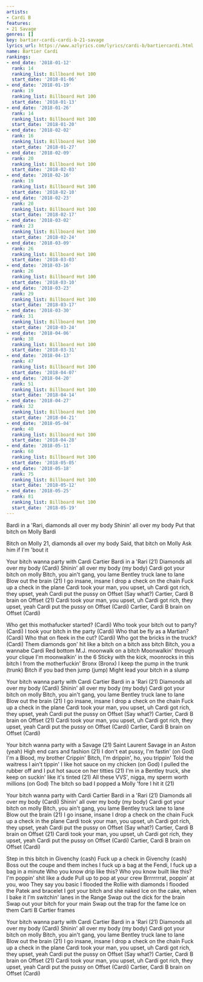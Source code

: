 ```yaml
---
artists:
- Cardi B
features:
- 21 Savage
genres: []
key: bartier-cardi-cardi-b-21-savage
lyrics_url: https://www.azlyrics.com/lyrics/cardi-b/bartiercardi.html
name: Bartier Cardi
rankings:
- end_date: '2018-01-12'
  rank: 14
  ranking_list: Billboard Hot 100
  start_date: '2018-01-06'
- end_date: '2018-01-19'
  rank: 19
  ranking_list: Billboard Hot 100
  start_date: '2018-01-13'
- end_date: '2018-01-26'
  rank: 14
  ranking_list: Billboard Hot 100
  start_date: '2018-01-20'
- end_date: '2018-02-02'
  rank: 16
  ranking_list: Billboard Hot 100
  start_date: '2018-01-27'
- end_date: '2018-02-09'
  rank: 20
  ranking_list: Billboard Hot 100
  start_date: '2018-02-03'
- end_date: '2018-02-16'
  rank: 19
  ranking_list: Billboard Hot 100
  start_date: '2018-02-10'
- end_date: '2018-02-23'
  rank: 20
  ranking_list: Billboard Hot 100
  start_date: '2018-02-17'
- end_date: '2018-03-02'
  rank: 23
  ranking_list: Billboard Hot 100
  start_date: '2018-02-24'
- end_date: '2018-03-09'
  rank: 26
  ranking_list: Billboard Hot 100
  start_date: '2018-03-03'
- end_date: '2018-03-16'
  rank: 26
  ranking_list: Billboard Hot 100
  start_date: '2018-03-10'
- end_date: '2018-03-23'
  rank: 29
  ranking_list: Billboard Hot 100
  start_date: '2018-03-17'
- end_date: '2018-03-30'
  rank: 31
  ranking_list: Billboard Hot 100
  start_date: '2018-03-24'
- end_date: '2018-04-06'
  rank: 38
  ranking_list: Billboard Hot 100
  start_date: '2018-03-31'
- end_date: '2018-04-13'
  rank: 47
  ranking_list: Billboard Hot 100
  start_date: '2018-04-07'
- end_date: '2018-04-20'
  rank: 51
  ranking_list: Billboard Hot 100
  start_date: '2018-04-14'
- end_date: '2018-04-27'
  rank: 32
  ranking_list: Billboard Hot 100
  start_date: '2018-04-21'
- end_date: '2018-05-04'
  rank: 40
  ranking_list: Billboard Hot 100
  start_date: '2018-04-28'
- end_date: '2018-05-11'
  rank: 60
  ranking_list: Billboard Hot 100
  start_date: '2018-05-05'
- end_date: '2018-05-18'
  rank: 75
  ranking_list: Billboard Hot 100
  start_date: '2018-05-12'
- end_date: '2018-05-25'
  rank: 81
  ranking_list: Billboard Hot 100
  start_date: '2018-05-19'
---
```



Bardi in a 'Rari, diamonds all over my body
Shinin' all over my body
Put that bitch on Molly
Bardi

Bitch on Molly
21, diamonds all over my body
Said, that bitch on Molly
Ask him if I'm 'bout it


Your bitch wanna party with Cardi
Cartier Bardi in a 'Rari (21)
Diamonds all over my body (Cardi)
Shinin' all over my body (my body)
Cardi got your bitch on molly
Bitch, you ain't gang, you lame
Bentley truck lane to lane
Blow out the brain (21)
I go insane, insane
I drop a check on the chain
Fuck up a check in the plane
Cardi took your man, you upset, uh
Cardi got rich, they upset, yeah
Cardi put the pussy on Offset (Say what?)
Cartier, Cardi B brain on Offset (21)
Cardi took your man, you upset, uh
Cardi got rich, they upset, yeah
Cardi put the pussy on Offset (Cardi)
Cartier, Cardi B brain on Offset (Cardi)


Who get this mothafucker started? (Cardi)
Who took your bitch out to party? (Cardi)
I took your bitch in the party (Cardi)
Who that be fly as a Martian? (Cardi)
Who that on fleek in the cut? (Cardi)
Who got the bricks in the truck? (Cardi)
Them diamonds gon' hit like a bitch on a bitch ass bitch
Bitch, you a wannabe Cardi
Red bottom M.J. moonwalk on a bitch
Moonwalkin' through your clique
I'm moonwalkin' in the 6
Sticky with the kick, moonrocks in this bitch
I from the motherfuckin' Bronx (Bronx)
I keep the pump in the trunk (trunk)
Bitch if you bad then jump (jump)
Might lead your bitch in a slump


Your bitch wanna party with Cardi
Cartier Bardi in a 'Rari (21)
Diamonds all over my body (Cardi)
Shinin' all over my body (my body)
Cardi got your bitch on molly
Bitch, you ain't gang, you lame
Bentley truck lane to lane
Blow out the brain (21)
I go insane, insane
I drop a check on the chain
Fuck up a check in the plane
Cardi took your man, you upset, uh
Cardi got rich, they upset, yeah
Cardi put the pussy on Offset (Say what?)
Cartier, Cardi B brain on Offset (21)
Cardi took your man, you upset, uh
Cardi got rich, they upset, yeah
Cardi put the pussy on Offset (Cardi)
Cartier, Cardi B brain on Offset (Cardi)


Your bitch wanna party with a Savage (21)
Saint Laurent Savage in an Aston (yeah)
High end cars and fashion (21)
I don't eat pussy, I'm fastin' (on God)
I'm a Blood, my brother Crippin'
Bitch, I'm drippin', ho, you trippin'
Told the waitress I ain't tippin'
I like hot sauce on my chicken (on God)
I pulled the rubber off and I put hot sauce on her titties (21)
I'm in a Bentley truck, she keep on suckin' like it's tinted (21)
All these VVS', nigga, my sperm worth millions (on God)
The bitch so bad I popped a Molly 'fore I hit it (21)


Your bitch wanna party with Cardi
Cartier Bardi in a 'Rari (21)
Diamonds all over my body (Cardi)
Shinin' all over my body (my body)
Cardi got your bitch on molly
Bitch, you ain't gang, you lame
Bentley truck lane to lane
Blow out the brain (21)
I go insane, insane
I drop a check on the chain
Fuck up a check in the plane
Cardi took your man, you upset, uh
Cardi got rich, they upset, yeah
Cardi put the pussy on Offset (Say what?)
Cartier, Cardi B brain on Offset (21)
Cardi took your man, you upset, uh
Cardi got rich, they upset, yeah
Cardi put the pussy on Offset (Cardi)
Cartier, Cardi B brain on Offset (Cardi)


Step in this bitch in Givenchy (cash)
Fuck up a check in Givenchy (cash)
Boss out the coupe and them inches
I fuck up a bag at the Fendi, I fuck up a bag in a minute
Who you know drip like this?
Who you know built like this?
I'm poppin' shit like a dude
Pull up to pop at your crew
Brrrrrrrat, poppin' at you, woo
They say you basic
I flooded the Rollie with diamonds
I flooded the Patek and bracelet
I got your bitch and she naked
Ice on the cake, when I bake it
I'm switchin' lanes in the Range
Swap out the dick for the brain
Swap out your bitch for your main
Swap out the trap for the fame
Ice on them Carti B Cartier frames


Your bitch wanna party with Cardi
Cartier Bardi in a 'Rari (21)
Diamonds all over my body (Cardi)
Shinin' all over my body (my body)
Cardi got your bitch on molly
Bitch, you ain't gang, you lame
Bentley truck lane to lane
Blow out the brain (21)
I go insane, insane
I drop a check on the chain
Fuck up a check in the plane
Cardi took your man, you upset, uh
Cardi got rich, they upset, yeah
Cardi put the pussy on Offset (Say what?)
Cartier, Cardi B brain on Offset (21)
Cardi took your man, you upset, uh
Cardi got rich, they upset, yeah
Cardi put the pussy on Offset (Cardi)
Cartier, Cardi B brain on Offset (Cardi)




